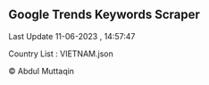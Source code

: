 

## Google Trends Keywords Scraper 
 
Last Update 11-06-2023 , 14:57:47

Country List :
VIETNAM.json



© Abdul Muttaqin 
